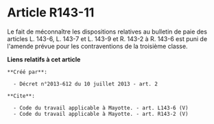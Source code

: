 # Article R143-11

Le fait de méconnaître les dispositions relatives au bulletin de paie des articles L. 143-6, L. 143-7 et L. 143-9 et R. 143-2
à R. 143-6 est puni de l'amende prévue pour les contraventions de la troisième classe.

**Liens relatifs à cet article**

	**Créé par**:

	  - Décret n°2013-612 du 10 juillet 2013 - art. 2

	**Cite**:

	  - Code du travail applicable à Mayotte. - art. L143-6 (V)
	  - Code du travail applicable à Mayotte. - art. R143-2 (V)
